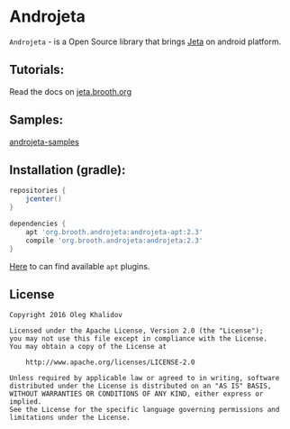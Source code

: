 
# Androjeta

`Androjeta` - is a Open Source library that brings [Jeta][jeta] on android platform.

Tutorials:
--------------
Read the docs on [jeta.brooth.org](http://jeta.brooth.org/guide/androjeta/overview.html)

Samples:
--------
[androjeta-samples](https://github.com/brooth/androjeta-samples)


Installation (gradle):
----------------------

```groovy
repositories {
    jcenter()
}

dependencies {
    apt 'org.brooth.androjeta:androjeta-apt:2.3'
    compile 'org.brooth.androjeta:androjeta:2.3'
}
```
[Here](https://plugins.gradle.org/search?term=apt) to can find available `apt` plugins.

License
-------

    Copyright 2016 Oleg Khalidov

    Licensed under the Apache License, Version 2.0 (the "License");
    you may not use this file except in compliance with the License.
    You may obtain a copy of the License at

        http://www.apache.org/licenses/LICENSE-2.0

    Unless required by applicable law or agreed to in writing, software
    distributed under the License is distributed on an "AS IS" BASIS,
    WITHOUT WARRANTIES OR CONDITIONS OF ANY KIND, either express or implied.
    See the License for the specific language governing permissions and
    limitations under the License.

[androjeta-samples]: https://github.com/brooth/androjeta-samples
[jeta]: https://github.com/brooth/jeta
[android-apt-plugin]: https://bitbucket.org/hvisser/android-apt
[jeta-configuration]: https://github.com/brooth/jeta#configuration
